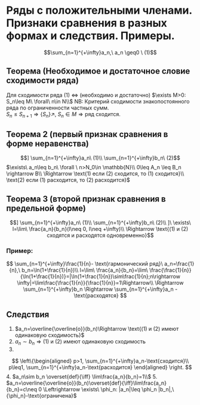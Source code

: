 # Ряды с положительными членами. Признаки сравнения в разных формах и следствия. Примеры.

$$\sum_{n=1}^{+\infty}a_n,\ a_n \geq0 \ (1)$$

## Теорема (Необходимое и достаточное словие сходимости ряда)

Для сходимости ряда (1) $\Leftrightarrow$ (необходимо и достаточно) $\exists M>0: S_n\leq M\ \forall\ n\in N\\$
NB: Критерий сходимости знакопостоянного ряда по ограниченности частных сумм.\
$S_n\leq S_{n+1}\Rightarrow \{S_n\}\nearrow,\ S_n\in M \Rightarrow \text{ряд сходится.}$

## Теорема 2 (первый признак сравнения в форме неравенства)

$$] \sum_{n=1}^{+\infty}a_n\ (1)\\
\sum_{n=1}^{+\infty}b_n\ (2)$$
$\exists\ a_n\leq b_n\ \forall \ n>N_0\in \mathbb{N}\\
0\leq A_n \leq B_n \rightarrow B\\
\Rightarrow \text{1) если (2) сходится, то (1) сходится}\\ \text{2) если (1) расходится, то (2) расходится}$

## Теорема 3 (второй признак сравнения в предельной форме)

$$] \sum_{n=1}^{+\infty}a_n\ (1)\\
\sum_{n=1}^{+\infty}b_n\ (2)\\
]\ \exists\ l=\lim\ \frac{a_n}{b_n}(l\neq 0, l\neq +\infty)\\
\Rightarrow \text{(1) и (2) сходятся и расходятся одновременно}$$

### Пример:

$$
\sum_{n=1}^{+\infty}\frac{1}{n}- \text{гармонический ряд}\
a_n=\frac{1}{n},\ b_n=\ln(1+\frac{1}{n})\\
l=\lim\ \frac{a_n}{b_n}=\lim\ \frac{\frac{1}{n}}{\ln(1+\frac{1}{n})}=|\ln(1+\frac{1}{n})\sim\frac{1}{n};n\rightarrow \infty|=\lim\frac{\frac{1}{n}}{\frac{1}{n}}=1\Rightarrow\\ \Rightarrow \sum_{n=1}^{+\infty}b_n \Rightarrow \sum_{n=1}^{+\infty}a_n - \text{расходятся}
$$

## Следствия

1. $a_n=\overline{\overline{o}}(b_n)\Rightarrow \text{(1) и (2) имеют одинаковую сходимость}$
2. $a_n\sim b_n \Rightarrow \text{(1) и (2) имеют одинаковую сходимость}$
3. 
$$ 
\left\{\begin{aligned}
 p>1, \sum_{n=1}^{+\infty}a_n-\text{сходится}\\
 p\leq1, \sum_{n=1}^{+\infty}a_n-\text{расходится}
\end{aligned} \right.
$$
4. $a_n\sim b_n \overset{def}{\iff} \lim\frac{a_n}{b_n}=1\\$
5. $a_n=\overline{\overline{o}}(b_n)\overset{def}{\iff}\lim\frac{a_n}{b_n}=c\neq 0 
\Leftrightarrow \exists\ \phi_n: |a_n|\leq \phi_n |b_n|,\ {\phi_n}-\text{ограничена}$
